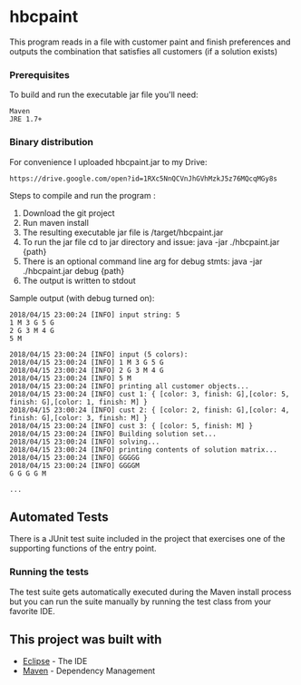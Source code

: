 # hbcpaint
This program reads in a file with customer paint and finish 
preferences and outputs the combination that satisfies 
all customers (if a solution exists)

### Prerequisites

To build and run the executable jar file you'll need:

```
Maven
JRE 1.7+
```

### Binary distribution

For convenience I uploaded hbcpaint.jar to my Drive:

```
https://drive.google.com/open?id=1RXc5NnQCVnJhGVhMzkJ5z76MQcqMGy8s
```

Steps to compile and run the program :
1. Download the git project
2. Run maven install
3. The resulting executable jar file is /target/hbcpaint.jar
4. To run the jar file cd to jar directory and issue:  java -jar ./hbcpaint.jar {path}
5. There is an optional command line arg for debug stmts:  java -jar ./hbcpaint.jar debug {path}
6. The output is written to stdout

Sample output (with debug turned on):
```
2018/04/15 23:00:24 [INFO] input string: 5
1 M 3 G 5 G
2 G 3 M 4 G
5 M

2018/04/15 23:00:24 [INFO] input (5 colors): 
2018/04/15 23:00:24 [INFO] 1 M 3 G 5 G
2018/04/15 23:00:24 [INFO] 2 G 3 M 4 G
2018/04/15 23:00:24 [INFO] 5 M
2018/04/15 23:00:24 [INFO] printing all customer objects...
2018/04/15 23:00:24 [INFO] cust 1: { [color: 3, finish: G],[color: 5, finish: G],[color: 1, finish: M] }
2018/04/15 23:00:24 [INFO] cust 2: { [color: 2, finish: G],[color: 4, finish: G],[color: 3, finish: M] }
2018/04/15 23:00:24 [INFO] cust 3: { [color: 5, finish: M] }
2018/04/15 23:00:24 [INFO] Building solution set...
2018/04/15 23:00:24 [INFO] solving...
2018/04/15 23:00:24 [INFO] printing contents of solution matrix...
2018/04/15 23:00:24 [INFO] GGGGG
2018/04/15 23:00:24 [INFO] GGGGM
G G G G M

...
```

## Automated Tests

There is a JUnit test suite included in the project that exercises one of the
supporting functions of the entry point.  

### Running the tests

The test suite gets automatically executed during the Maven install process 
but you can run the suite manually by running the test class from your 
favorite IDE.

## This project was built with

* [Eclipse](https://www.eclipse.org/) - The IDE
* [Maven](https://maven.apache.org/) - Dependency Management

